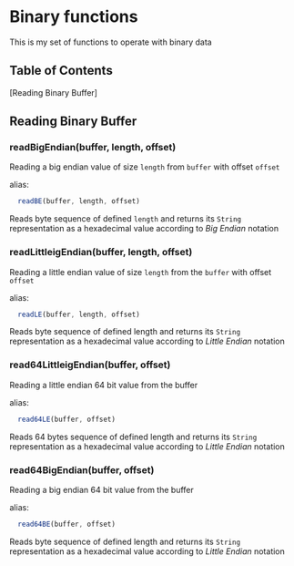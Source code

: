 # Binary functions

This is my set of functions to operate with binary data

## Table of Contents
[Reading Binary Buffer]

## Reading Binary Buffer

### readBigEndian(buffer, length, offset)

Reading a big endian value of size ```length``` from ```buffer``` with offset ```offset```

alias:
```JavaScript
  readBE(buffer, length, offset)
```  

Reads byte sequence of defined ```length``` and returns its ```String``` representation as a hexadecimal value according to _Big Endian_ notation

### readLittleigEndian(buffer, length, offset)

Reading a little endian value of size ```length``` from the ```buffer``` with offset ```offset```

alias:
```JavaScript
  readLE(buffer, length, offset)
```  

Reads byte sequence of defined length and returns its ```String``` representation as a hexadecimal value  according to _Little Endian_ notation

### read64LittleigEndian(buffer, offset)

Reading a little endian 64 bit value from the buffer

alias:
```JavaScript
  read64LE(buffer, offset)
```  

Reads 64 bytes sequence of defined length and returns its ```String``` representation as a hexadecimal value  according to _Little Endian_ notation

### read64BigEndian(buffer, offset)

Reading a big endian 64 bit value from the buffer

alias:
```JavaScript
  read64BE(buffer, offset)
```  

  Reads byte sequence of defined length and returns its ```String``` representation as a hexadecimal value  according to _Little Endian_ notation

